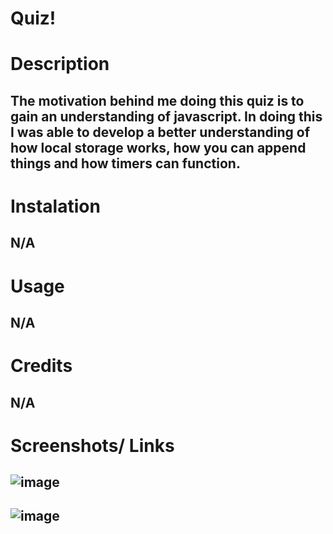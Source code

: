 # Quiz!

# Description
## The motivation behind me doing this quiz is to gain an understanding of javascript. In doing this I was able to develop a better understanding of how local storage works, how you can append things and how timers can function. 

# Instalation 
## N/A

# Usage 
## N/A

# Credits 
## N/A

# Screenshots/ Links
## ![image](https://user-images.githubusercontent.com/115948325/205792261-27a353ed-9a94-4b57-90a7-8fd53d76242e.png)

## ![image](https://user-images.githubusercontent.com/115948325/205792473-edcd303f-96c2-4df8-b826-b8c62786b33e.png)